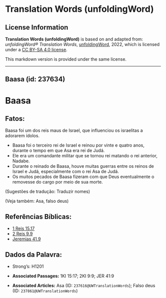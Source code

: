 # Translation Words (unfoldingWord)

## License Information

**Translation Words (unfoldingWord)** is based on and adapted from: _unfoldingWord® Translation Words_, [unfoldingWord](https://unfoldingword.org/utw), 2022, which is licensed under a [CC BY-SA 4.0 license](https://creativecommons.org/licenses/by-sa/4.0/legalcode.en).

This markdown version is provided under the same license.



--------------------------------

## Baasa (id: 237634)

Baasa
=====

Fatos:
------

Baasa foi um dos reis maus de Israel, que influenciou os israelitas a adorarem ídolos.

* Baasa foi o terceiro rei de Israel e reinou por vinte e quatro anos, durante o tempo em que Asa era rei de Judá.
* Ele era um comandante militar que se tornou rei matando o rei anterior, Nadabe.
* Durante o reinado de Baasa, houve muitas guerras entre os reinos de Israel e Judá, especialmente com o rei Asa de Judá.
* Os muitos pecados de Baasa fizeram com que Deus eventualmente o removesse do cargo por meio de sua morte.

(Sugestões de tradução: Traduzir nomes)

(Veja também: Asa, falso deus)

Referências Bíblicas:
---------------------

* [1 Reis 15\.17](https://ref.ly/1Kgs15:17)
* [2 Reis 9\.9](https://ref.ly/2Kgs9:9)
* [Jeremias 41\.9](https://ref.ly/Jer41:9)

Dados da Palavra:
-----------------

* Strong’s: H1201

* **Associated Passages:** 1KI 15:17; 2KI 9:9; JER 41:9
* **Associated Articles:** Asa (ID: `237616@UWTranslationWords`); Falso deus (ID: `237861@UWTranslationWords`)

